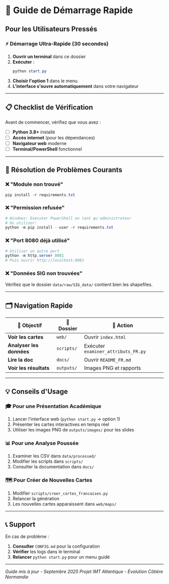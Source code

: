 # 🚀 Guide de Démarrage Rapide

## Pour les Utilisateurs Pressés

### ⚡ Démarrage Ultra-Rapide (30 secondes)

1. **Ouvrir un terminal** dans ce dossier
2. **Exécuter** :
   ```powershell
   python start.py
   ```
3. **Choisir l'option 1** dans le menu
4. **L'interface s'ouvre automatiquement** dans votre navigateur

---

## 📋 Checklist de Vérification

Avant de commencer, vérifiez que vous avez :

- [ ] **Python 3.8+** installé
- [ ] **Accès internet** (pour les dépendances)
- [ ] **Navigateur web** moderne
- [ ] **Terminal/PowerShell** fonctionnel

---

## 🔧 Résolution de Problèmes Courants

### ❌ "Module non trouvé"
```powershell
pip install -r requirements.txt
```

### ❌ "Permission refusée"
```powershell
# Windows: Exécuter PowerShell en tant qu'administrateur
# Ou utiliser:
python -m pip install --user -r requirements.txt
```

### ❌ "Port 8080 déjà utilisé"
```powershell
# Utiliser un autre port
python -m http.server 8081
# Puis ouvrir http://localhost:8081
```

### ❌ "Données SIG non trouvées"
Vérifiez que le dossier `data/raw/SIG_data/` contient bien les shapefiles.

---

## 🗂️ Navigation Rapide

| 🎯 Objectif | 📁 Dossier | 🔗 Action |
|-------------|------------|-----------|
| **Voir les cartes** | `web/` | Ouvrir `index.html` |
| **Analyser les données** | `scripts/` | Exécuter `examiner_attributs_FR.py` |
| **Lire la doc** | `docs/` | Ouvrir `README_FR.md` |
| **Voir les résultats** | `outputs/` | Images PNG et rapports |

---

## 💡 Conseils d'Usage

### 🎓 Pour une Présentation Académique
1. Lancer l'interface web (`python start.py` → option 1)
2. Présenter les cartes interactives en temps réel
3. Utiliser les images PNG de `outputs/images/` pour les slides

### 📊 Pour une Analyse Poussée
1. Examiner les CSV dans `data/processed/`
2. Modifier les scripts dans `scripts/`
3. Consulter la documentation dans `docs/`

### 🗺️ Pour Créer de Nouvelles Cartes
1. Modifier `scripts/creer_cartes_francaises.py`
2. Relancer la génération
3. Les nouvelles cartes apparaissent dans `web/maps/`

---

## 📞 Support

En cas de problème :

1. **Consulter** `CONFIG.md` pour la configuration
2. **Vérifier** les logs dans le terminal
3. **Relancer** `python start.py` pour un menu guidé

---

*Guide mis à jour - Septembre 2025*
*Projet IMT Atlantique - Évolution Côtière Normandie*